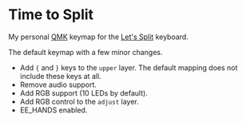# Time to Split

My personal [QMK](https://github.com/qmk/qmk_firmware) keymap for the [Let's Split](https://github.com/nicinabox/lets-split-guide) keyboard.

The default keymap with a few minor changes.

 - Add `{` and `}` keys to the `upper` layer. The default mapping does not include these keys at all.
 - Remove audio support.
 - Add RGB support (10 LEDs by default).
 - Add RGB control to the `adjust` layer.
 - EE_HANDS enabled.